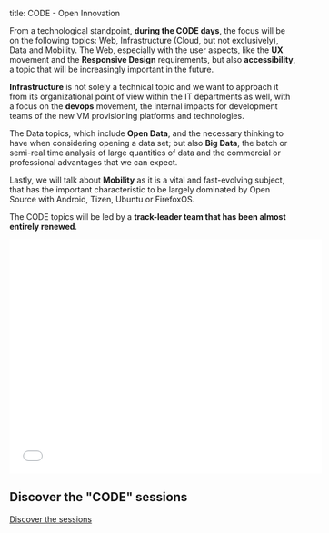 title: CODE - Open Innovation


From a technological standpoint, **during the CODE days**, the focus will be on the following topics: Web, Infrastructure (Cloud, but not exclusively), Data and Mobility. The Web, especially with the user aspects, like the **UX** movement and the **Responsive Design** requirements, but also **accessibility**, a topic that will be increasingly important in the future.

**Infrastructure** is not solely a technical topic and we want to approach it from its organizational point of view within the IT departments as well, with a focus on the **devops** movement, the internal impacts for development teams of the new VM provisioning platforms and technologies.

The Data topics, which include **Open Data**, and the necessary thinking to have when considering opening a data set; but also **Big Data**, the batch or semi-real time analysis of large quantities of data and the commercial or professional advantages that we can expect.

Lastly, we will talk about **Mobility** as it is a vital and fast-evolving subject, that has the important characteristic to be largely dominated by Open Source with Android, Tizen, Ubuntu or FirefoxOS.

The CODE topics will be led by a **track-leader team that has been almost entirely renewed**.


<iframe width="550" height="413" src="//www.youtube.com/embed/AYqhWokc0jE" frameborder="0" allowfullscreen></iframe>


## Discover the "CODE" sessions

<a class="btn" href="/en/tracks/?theme=code">Discover the sessions</a>


